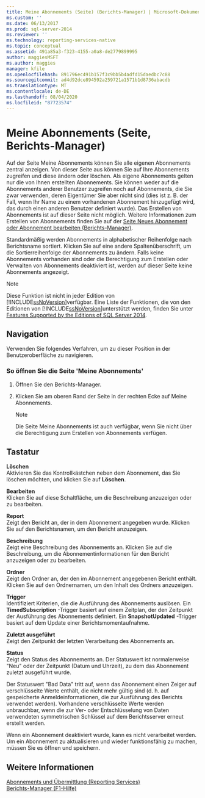 ```yaml
---
title: Meine Abonnements (Seite) (Berichts-Manager) | Microsoft-Dokumentation
ms.custom: ''
ms.date: 06/13/2017
ms.prod: sql-server-2014
ms.reviewer: ''
ms.technology: reporting-services-native
ms.topic: conceptual
ms.assetid: 491a85a3-f323-4155-a0a8-de2779899995
author: maggiesMSFT
ms.author: maggies
manager: kfile
ms.openlocfilehash: 891796ec491b157f3c9bb5b4adfd15daedbc7c88
ms.sourcegitcommit: ad4d92dce894592a259721a1571b1d8736abacdb
ms.translationtype: MT
ms.contentlocale: de-DE
ms.lasthandoff: 08/04/2020
ms.locfileid: "87723574"
---
```

# <a name="my-subscriptions-page-report-manager"></a>Meine Abonnements (Seite, Berichts-Manager)
  Auf der Seite Meine Abonnements können Sie alle eigenen Abonnements zentral anzeigen. Von dieser Seite aus können Sie auf Ihre Abonnements zugreifen und diese ändern oder löschen. Als eigene Abonnements gelten nur die von Ihnen erstellten Abonnements. Sie können weder auf die Abonnements anderer Benutzer zugreifen noch auf Abonnements, die Sie zwar verwenden, deren Eigentümer Sie aber nicht sind (dies ist z. B. der Fall, wenn Ihr Name zu einem vorhandenen Abonnement hinzugefügt wird, das durch einen anderen Benutzer definiert wurde). Das Erstellen von Abonnements ist auf dieser Seite nicht möglich. Weitere Informationen zum Erstellen von Abonnements finden Sie auf der [Seite Neues Abonnement oder Abonnement bearbeiten &#40;Berichts-Manager&#41;](../../2014/reporting-services/new-subscription-or-edit-subscription-page-report-manager.md).  
  
 Standardmäßig werden Abonnements in alphabetischer Reihenfolge nach Berichtsname sortiert. Klicken Sie auf eine andere Spaltenüberschrift, um die Sortierreihenfolge der Abonnements zu ändern. Falls keine Abonnements vorhanden sind oder die Berechtigung zum Erstellen oder Verwalten von Abonnements deaktiviert ist, werden auf dieser Seite keine Abonnements angezeigt.  
  
> [!NOTE]  
>  Diese Funktion ist nicht in jeder Edition von [!INCLUDE[ssNoVersion](../includes/ssnoversion-md.md)]verfügbar. Eine Liste der Funktionen, die von den Editionen von [!INCLUDE[ssNoVersion](../includes/ssnoversion-md.md)]unterstützt werden, finden Sie unter [Features Supported by the Editions of SQL Server 2014](../../2014/getting-started/features-supported-by-the-editions-of-sql-server-2014.md).  
  
## <a name="navigation"></a>Navigation  
 Verwenden Sie folgendes Verfahren, um zu dieser Position in der Benutzeroberfläche zu navigieren.  
  
### <a name="to-open-the-my-subscriptions-page"></a>So öffnen Sie die Seite 'Meine Abonnements'  
  
1.  Öffnen Sie den Berichts-Manager.  
  
2.  Klicken Sie am oberen Rand der Seite in der rechten Ecke auf Meine Abonnements.  
  
    > [!NOTE]  
    >  Die Seite Meine Abonnements ist auch verfügbar, wenn Sie nicht über die Berechtigung zum Erstellen von Abonnements verfügen.  
  
## <a name="options"></a>Tastatur  
 **Löschen**  
 Aktivieren Sie das Kontrollkästchen neben dem Abonnement, das Sie löschen möchten, und klicken Sie auf **Löschen**.  
  
 **Bearbeiten**  
 Klicken Sie auf diese Schaltfläche, um die Beschreibung anzuzeigen oder zu bearbeiten.  
  
 **Report**  
 Zeigt den Bericht an, der in dem Abonnement angegeben wurde. Klicken Sie auf den Berichtsnamen, um den Bericht anzuzeigen.  
  
 **Beschreibung**  
 Zeigt eine Beschreibung des Abonnements an. Klicken Sie auf die Beschreibung, um die Abonnementinformationen für den Bericht anzuzeigen oder zu bearbeiten.  
  
 **Ordner**  
 Zeigt den Ordner an, der den im Abonnement angegebenen Bericht enthält. Klicken Sie auf den Ordnernamen, um den Inhalt des Ordners anzuzeigen.  
  
 **Trigger**  
 Identifiziert Kriterien, die die Ausführung des Abonnements auslösen. Ein **TimedSubscription** -Trigger basiert auf einem Zeitplan, der den Zeitpunkt der Ausführung des Abonnements definiert. Ein **SnapshotUpdated** -Trigger basiert auf dem Update einer Berichtsmomentaufnahme.  
  
 **Zuletzt ausgeführt**  
 Zeigt den Zeitpunkt der letzten Verarbeitung des Abonnements an.  
  
 **Status**  
 Zeigt den Status des Abonnements an. Der Statuswert ist normalerweise "Neu" oder der Zeitpunkt (Datum und Uhrzeit), zu dem das Abonnement zuletzt ausgeführt wurde.  
  
 Der Statuswert "Bad Data" tritt auf, wenn das Abonnement einen Zeiger auf verschlüsselte Werte enthält, die nicht mehr gültig sind (d. h. auf gespeicherte Anmeldeinformationen, die zur Ausführung des Berichts verwendet werden). Vorhandene verschlüsselte Werte werden unbrauchbar, wenn die zur Ver- oder Entschlüsselung von Daten verwendeten symmetrischen Schlüssel auf dem Berichtsserver erneut erstellt werden.  
  
 Wenn ein Abonnement deaktiviert wurde, kann es nicht verarbeitet werden. Um ein Abonnement zu aktualisieren und wieder funktionsfähig zu machen, müssen Sie es öffnen und speichern.  
  
## <a name="see-also"></a>Weitere Informationen  
 [Abonnements und Übermittlung &#40;Reporting Services&#41;](subscriptions/subscriptions-and-delivery-reporting-services.md)   
 [Berichts-Manager (F1-Hilfe)](../../2014/reporting-services/report-manager-f1-help.md)  
  
  

